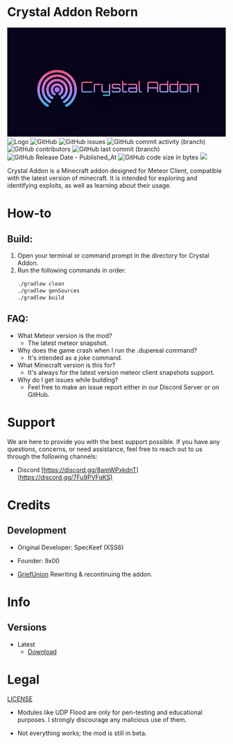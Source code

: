 # Crystal Addon Reborn

![Logo](images/Banner.jpg)
![Logo](https://cdn.discordapp.com/attachments/1176921428801618020/1176921448686833674/approved.png)
![GitHub](https://img.shields.io/github/license/GriefUnion/Crystal-Addon-Reborn)
![GitHub issues](https://img.shields.io/github/issues/GriefUnion/Crystal-Addon-Reborn)
![GitHub commit activity (branch)](https://img.shields.io/github/commit-activity/t/GriefUnion/Crystal-Addon-Reborn)
![GitHub contributors](https://img.shields.io/github/contributors/GriefUnion/Crystal-Addon-Reborn)
![GitHub last commit (branch)](https://img.shields.io/github/last-commit/GriefUnion/Crystal-Addon-Reborn/master)
![GitHub Release Date - Published_At](https://img.shields.io/github/release-date/GriefUnion/Crystal-Addon-Reborn)
![GitHub code size in bytes](https://img.shields.io/github/languages/code-size/GriefUnion/Crystal-Addon-Reborn)
[![](https://tokei.rs/b1/github/GriefUnion/Crystal-Addon-Reborn?category=lines)](https://github.com/GriefUnion/Crystal-Addon-Reborn)

Crystal Addon is a Minecraft addon designed for Meteor Client, compatible with the latest version of minecraft. It is intended for exploring and identifying exploits, as well as learning about their usage.

# How-to
## Build:
1. Open your terminal or command prompt in the directory for Crystal Addon.
2. Run the following commands in order:
    ```shell
   ./gradlew clean
    ./gradlew genSources
    ./gradlew build
    ```
   
## FAQ:
* What Meteor version is the mod?
  * The latest meteor snapshot.
* Why does the game crash when I run the .dupereal command?
  * It's intended as a joke command.
* What Minecraft version is this for?
  * It's always for the latest version meteor client snapshots support.
* Why do I get issues while building? 
  * Feel free to make an issue report either in our Discord Server or on GitHub.

# Support

We are here to provide you with the best support possible. If you have any questions, concerns, or need assistance, feel free to reach out to us through the following channels:

* Discord [https://discord.gg/8amWPxkdnT](https://discord.gg/7Fu9PVFgKS)

# Credits

## Development

* Original Developer: SpecKeef (XSS6)

* Founder: 9x00

* [GriefUnion](https://github.com/GriefUnion) Rewriting & recontinuing the addon.

# Info 

## Versions
* Latest
  * [Download](https://github.com/GriefUnion/Crystal-Addon-Reborn/releases/latest)

# Legal

[LICENSE](https://github.com/GriefUnion/Crystal-Addon-Reborn/blob/main/LICENSE)

* Modules like UDP Flood are only for pen-testing and educational purposes. I strongly discourage any malicious use of them.

* Not everything works; the mod is still in beta.
